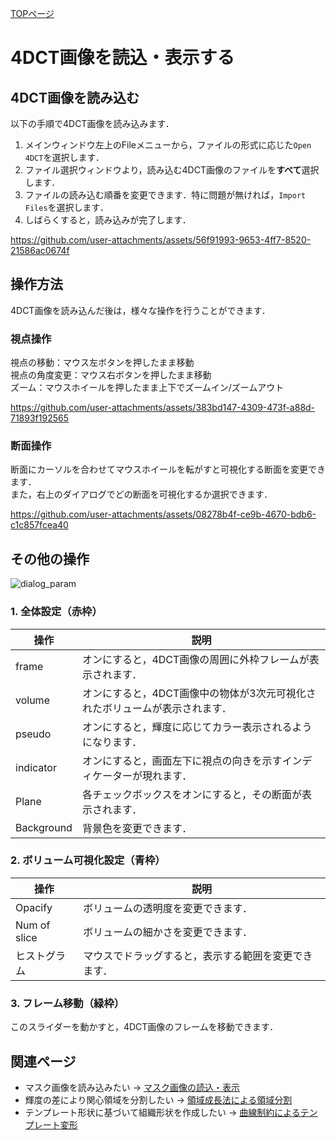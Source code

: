 [TOPページ](README.md)

# 4DCT画像を読込・表示する

## 4DCT画像を読み込む
以下の手順で4DCT画像を読み込みます．

1. メインウィンドウ左上のFileメニューから，ファイルの形式に応じた`Open 4DCT`を選択します．
2. ファイル選択ウィンドウより，読み込む4DCT画像のファイルを**すべて**選択します．
3. ファイルの読み込む順番を変更できます．特に問題が無ければ，`Import Files`を選択します．
4. しばらくすると，読み込みが完了します．

<!-- load_4dct.mp4 -->
https://github.com/user-attachments/assets/56f91993-9653-4ff7-8520-21586ac0674f

## 操作方法
4DCT画像を読み込んだ後は，様々な操作を行うことができます．

### 視点操作
視点の移動：マウス左ボタンを押したまま移動  
視点の角度変更：マウス右ボタンを押したまま移動  
ズーム：マウスホイールを押したまま上下でズームイン/ズームアウト

<!-- move_viewpoint.mp4 -->
https://github.com/user-attachments/assets/383bd147-4309-473f-a88d-71893f192565

### 断面操作
断面にカーソルを合わせてマウスホイールを転がすと可視化する断面を変更できます．  
また，右上のダイアログでどの断面を可視化するか選択できます．

<!-- move_slice.mp4 -->
https://github.com/user-attachments/assets/08278b4f-ce9b-4670-bdb6-c1c857fcea40

## その他の操作

<!-- dialog_param.png -->
![dialog_param](https://github.com/user-attachments/assets/f597ac35-7bff-455f-9403-c3cd724c3c2e)

### 1. 全体設定（赤枠）

| 操作 | 説明 |
| --- | --- |
| frame | オンにすると，4DCT画像の周囲に外枠フレームが表示されます． |
| volume | オンにすると，4DCT画像中の物体が3次元可視化されたボリュームが表示されます． |
| pseudo | オンにすると，輝度に応じてカラー表示されるようになります． |
| indicator | オンにすると，画面左下に視点の向きを示すインディケーターが現れます． |
| Plane | 各チェックボックスをオンにすると，その断面が表示されます． |
| Background | 背景色を変更できます． |

### 2. ボリューム可視化設定（青枠）

| 操作 | 説明 |
| --- | --- |
| Opacify | ボリュームの透明度を変更できます． |
| Num of slice | ボリュームの細かさを変更できます． |
| ヒストグラム | マウスでドラッグすると，表示する範囲を変更できます． |

### 3. フレーム移動（緑枠）
このスライダーを動かすと，4DCT画像のフレームを移動できます．

## 関連ページ

* マスク画像を読み込みたい → [マスク画像の読込・表示](ModeVisMask.md)
* 輝度の差により関心領域を分割したい → [領域成長法による領域分割](ModeRGrow.md)
* テンプレート形状に基づいて組織形状を作成したい → [曲線制約によるテンプレート変形](ModeStrokeFfd.md)
